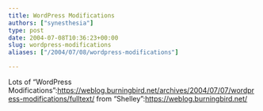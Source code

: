 ```yaml
---
title: WordPress Modifications
authors: ["synesthesia"]
type: post
date: 2004-07-08T10:36:23+00:00
slug: wordpress-modifications 
aliases: ["/2004/07/08/wordpress-modifications"]

---
```

Lots of &#8220;WordPress Modifications&#8221;:https://weblog.burningbird.net/archives/2004/07/07/wordpress-modifications/fulltext/ from &#8220;Shelley&#8221;:https://weblog.burningbird.net/